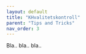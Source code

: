 ```yaml
---
layout: default
title: "KHvalitetskontroll" 
parent: "Tips and Tricks"
nav_order: 3
---
```


Bla.. bla.. bla.. 
